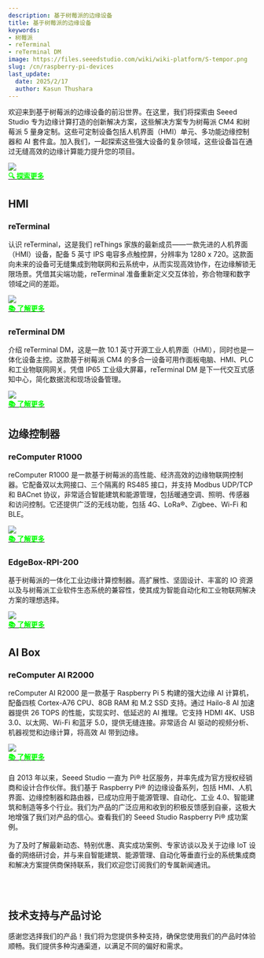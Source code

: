 ```yaml
---
description: 基于树莓派的边缘设备
title: 基于树莓派的边缘设备
keywords:
- 树莓派
- reTerminal
- reTerminal DM
image: https://files.seeedstudio.com/wiki/wiki-platform/S-tempor.png
slug: /cn/raspberry-pi-devices
last_update:
  date: 2025/2/17
  author: Kasun Thushara
---
```


欢迎来到基于树莓派的边缘设备的前沿世界。在这里，我们将探索由 Seeed Studio 专为边缘计算打造的创新解决方案，这些解决方案专为树莓派 CM4 和树莓派 5 量身定制。这些可定制设备包括人机界面（HMI）单元、多功能边缘控制器和 AI 套件盒。加入我们，一起探索这些强大设备的复杂领域，这些设备旨在通过无缝高效的边缘计算能力提升您的项目。

<div style={{textAlign:'center'}}><img src="https://files.seeedstudio.com/wiki/ReTerminal/banner.png" style={{width:1000, height:'auto'}}/></div> 

<div class="get_one_now_container" style={{textAlign: 'center'}}><a class="get_one_now_item" href="https://www.seeedstudio.com/raspberry-pi" target="_blank"><strong><span><font color={'FFFFFF'} size={"4"}>🔍 探索更多</font></span></strong></a></div>

## HMI 

### reTerminal

认识 reTerminal，这是我们 reThings 家族的最新成员——一款先进的人机界面（HMI）设备，配备 5 英寸 IPS 电容多点触控屏，分辨率为 1280 x 720。这款面向未来的设备可无缝集成到物联网和云系统中，从而实现高效协作，在边缘解锁无限场景。凭借其尖端功能，reTerminal 准备重新定义交互体验，弥合物理和数字领域之间的差距。

<div style={{textAlign:'center'}}><img src="https://files.seeedstudio.com/wiki/ReTerminal/New/reTerminal_new.jpg" style={{width:800, height:'auto'}}/></div>

<div class="get_one_now_container" style={{textAlign: 'center'}}><a class="get_one_now_item" href="https://wiki.seeedstudio.com/cn/reTerminal_Intro/" target="_blank" rel="noopener noreferrer"><strong><span><font color={'FFFFFF'} size={"4"}>📚 了解更多</font></span></strong></a></div>

### reTerminal DM

介绍 reTerminal DM，这是一款 10.1 英寸开源工业人机界面（HMI），同时也是一体化设备主控。这款基于树莓派 CM4 的多合一设备可用作面板电脑、HMI、PLC 和工业物联网网关。凭借 IP65 工业级大屏幕，reTerminal DM 是下一代交互式感知中心，简化数据流和现场设备管理。

<div style={{textAlign:'center'}}><img src="https://wdcdn.qpic.cn/MTY4ODg1NjEyODQyNTE2Nw_928147_NLYXC-4cRuQd5Tra_1681284617?w=1200&h=713" style={{width:800, height:'auto'}}/></div>

<div class="get_one_now_container" style={{textAlign: 'center'}}><a class="get_one_now_item" href="https://wiki.seeedstudio.com/cn/reTerminal-dm_Intro/" target="_blank" rel="noopener noreferrer"><strong><span><font color={'FFFFFF'} size={"4"}>📚 了解更多</font></span></strong></a></div>

## 边缘控制器 

### reComputer R1000

reComputer R1000 是一款基于树莓派的高性能、经济高效的边缘物联网控制器。它配备双以太网接口、三个隔离的 RS485 接口，并支持 Modbus UDP/TCP 和 BACnet 协议，非常适合智能建筑和能源管理，包括暖通空调、照明、传感器和访问控制。它还提供广泛的无线功能，包括 4G、LoRa®、Zigbee、Wi-Fi 和 BLE。

<div style={{textAlign:'center'}}><img src="https://files.seeedstudio.com/wiki/reComputer-R1000/recomputer_r_images/01.png" style={{width:800, height:600}}/></div>

<div class="get_one_now_container" style={{textAlign: 'center'}}><a class="get_one_now_item" href="https://wiki.seeedstudio.com/cn/recomputer_r/" target="_blank" rel="noopener noreferrer"><strong><span><font color={'FFFFFF'} size={"4"}>📚 了解更多</font></span></strong></a></div>

### EdgeBox-RPI-200

基于树莓派的一体化工业边缘计算控制器。高扩展性、坚固设计、丰富的 IO 资源以及与树莓派工业软件生态系统的兼容性，使其成为智能自动化和工业物联网解决方案的理想选择。

<div style={{textAlign:'center'}}><img src="https://media-cdn.seeedstudio.com/media/catalog/product/cache/bb49d3ec4ee05b6f018e93f896b8a25d/1/-/1-102991599_edgebox-rpi-200-first.jpg" style={{width:800, height:'auto'}}/></div>

<div class="get_one_now_container" style={{textAlign: 'center'}}><a class="get_one_now_item" href="https://files.seeedstudio.com/wiki/Edge_Box/EdgeBox-RPi-200_Edge_Computing_Controller_User_Manual.pdf" target="_blank" rel="noopener noreferrer"><strong><span><font color={'FFFFFF'} size={"4"}>📚 了解更多</font></span></strong></a></div>

## AI Box

### reComputer AI R2000

reComputer AI R2000 是一款基于 Raspberry Pi 5 构建的强大边缘 AI 计算机，配备四核 Cortex-A76 CPU、8GB RAM 和 M.2 SSD 支持。通过 Hailo-8 AI 加速器提供 26 TOPS 的性能，实现实时、低延迟的 AI 推理。它支持 HDMI 4K、USB 3.0、以太网、Wi-Fi 和蓝牙 5.0，提供无缝连接。非常适合 AI 驱动的视频分析、机器视觉和边缘计算，将高效 AI 带到边缘。

<div style={{textAlign:'center'}}><img src="https://media-cdn.seeedstudio.com/media/catalog/product/cache/bb49d3ec4ee05b6f018e93f896b8a25d/1/_/1_24_1.jpg" style={{width:800, height:'auto'}}/></div>

<div class="get_one_now_container" style={{textAlign: 'center'}}><a class="get_one_now_item" href="https://wiki.seeedstudio.com/cn/r2000_series_getting_start/" target="_blank" rel="noopener noreferrer"><strong><span><font color={'FFFFFF'} size={"4"}>📚 了解更多</font></span></strong></a></div>

<br />
自 2013 年以来，Seeed Studio 一直为 Pi® 社区服务，并率先成为官方授权经销商和设计合作伙伴。我们基于 Raspberry Pi® 的边缘设备系列，包括 HMI、人机界面、边缘控制器和路由器，已成功应用于能源管理、自动化、工业 4.0、智能建筑和制造等多个行业。我们为产品的广泛应用和收到的积极反馈感到自豪，这极大地增强了我们对产品的信心。查看我们的 Seeed Studio Raspberry Pi® 成功案例。

<br />

<div class="button_tech_support_container">
<a href="https://files.seeedstudio.com/wiki/Raspberry_Pi/raspberry-pi-success-cases.pdf" class="button_picase"></a> 
</div>

<br />
为了及时了解最新动态、特别优惠、真实成功案例、专家访谈以及关于边缘 IoT 设备的网络研讨会，并与来自智能建筑、能源管理、自动化等垂直行业的系统集成商和解决方案提供商保持联系，我们欢迎您订阅我们的专属新闻通讯。

<br /><br />

<div class="button_tech_support_container">
<a href="https://mailchi.mp/seeed.cc/edge-subscriber" class="button_pimail"></a> 
</div>

## 技术支持与产品讨论

感谢您选择我们的产品！我们将为您提供多种支持，确保您使用我们的产品时体验顺畅。我们提供多种沟通渠道，以满足不同的偏好和需求。

<div class="button_tech_support_container">
<a href="https://forum.seeedstudio.com/" class="button_forum"></a> 
<a href="https://www.seeedstudio.com/contacts" class="button_email"></a>
</div>

<div class="button_tech_support_container">
<a href="https://discord.gg/eWkprNDMU7" class="button_discord"></a> 
<a href="https://github.com/Seeed-Studio/wiki-documents/discussions/69" class="button_discussion"></a>
</div>
